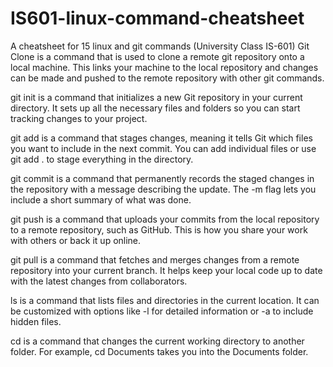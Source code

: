 # IS601-linux-command-cheatsheet
A cheatsheet for 15 linux and git commands (University Class IS-601)
Git Clone is a command that is used to clone a remote git repository onto a local machine. This links your machine to the local repository and changes can be made and pushed to the remote repository with other git commands.

git init is a command that initializes a new Git repository in your current directory. It sets up all the necessary files and folders so you can start tracking changes to your project.

git add is a command that stages changes, meaning it tells Git which files you want to include in the next commit. You can add individual files or use git add . to stage everything in the directory.

git commit is a command that permanently records the staged changes in the repository with a message describing the update. The -m flag lets you include a short summary of what was done. 

git push is a command that uploads your commits from the local repository to a remote repository, such as GitHub. This is how you share your work with others or back it up online.


git pull is a command that fetches and merges changes from a remote repository into your current branch. It helps keep your local code up to date with the latest changes from collaborators.


ls is  a command that lists files and directories in the current location. It can be customized with options like -l for detailed information or -a to include hidden files.

cd is a command that changes the current working directory to another folder. For example, cd Documents takes you into the Documents folder.
